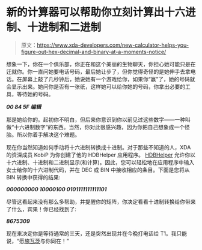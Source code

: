 # 新的计算器可以帮助你立刻计算出十六进制、十进制和二进制

> 原文：<https://www.xda-developers.com/new-calculator-helps-you-figure-out-hex-decimal-and-binary-at-a-moments-notice/>

想象一下，你在一个俱乐部，你正在和这个美丽的生物聊天，你担心她可能只是在迁就你。你一直问她要电话号码，最后她让步了，但你觉得奇怪的是她伸手去拿电话。在屏幕上敲了几秒钟后，她说她有一个游戏给你，如果你“赢”了，她的号码就会显示出来。她问你是否有一张纸，这样她可以给你她的号码，你拿出必要的工具，等待她的号码。

***00 84 5F 编辑***

那是她给你的。起初你不明白，但后来你意识到你以前见过这些数字——一种叫做“十六进制数字”的东西。当然，你对此很感兴趣，因为你把自己想象成一个怪胎。所以你着手解决这个难题。

现在你当然知道如何手动将十六进制转换成十进制。对于那些不知道的人，XDA 的资深成员 KobiP 为你创建了他的 HDBHelper 应用程序。 [HDBHelper](http://forum.xda-developers.com/showthread.php?t=2109501) 允许你以十六进制、十进制和二进制显示(和计算)。因此，您可以轻松地在应用程序中输入女士给你的十六进制代码，并在 DEC 或 BIN 中接收相应的条目。下面是您将从 BIN 转换中获得的结果:

***000000000 10000100 0101111111111101***

尽管这看起来没有那么多帮助，并提醒你的矩阵，你决定看看十进制转换给你带来了什么，宾果！你已经找到了:

***8675309***

现在来决定你是等待通常的三天，还是突然出现并在今晚打电话给 T1。我只能说，“愿[施瓦茨](http://www.youtube.com/watch?v=UHw6KXbvazs)与你同在！”